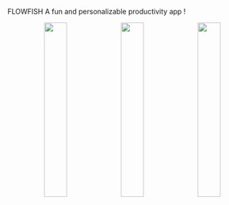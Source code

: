 FLOWFISH
A fun and personalizable productivity app !
<p align="center">
  <img src="https://github.com/user-attachments/assets/5bc1e99f-cd38-4483-98a4-e23c7f44b5f0" width="30%" />
  <img src="https://github.com/user-attachments/assets/fd7404bb-da25-4985-b534-0fb5613450a3" width="30%" />
  <img src="https://github.com/user-attachments/assets/6025b49f-72f8-4123-8fae-888d0580eb60" width="30%" />
</p>
